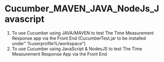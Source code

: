 # Cucumber_MAVEN_JAVA_NodeJs_Javascript
1) To use Cucumber using JAVA/MAVEN to test The Time Measurement Response app via the Front End (CucumberTest.jar to be installed under" %userprofile%/workspace")
2) To use Cucumber using JavaScript & NodesJS to test The Time Measurement Response App via the Front End
